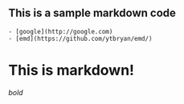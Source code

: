   ## This is a sample markdown code
    - [google](http://google.com)
    - [emd](https://github.com/ytbryan/emd/)

  # This is markdown! 
  *bold*